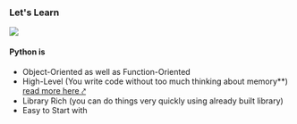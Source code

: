 ### Let's Learn

<img src="https://www.python.org/static/community_logos/python-logo-master-v3-TM-flattened.png">

#### Python is
- Object-Oriented as well as Function-Oriented
- High-Level (You write code without too much thinking about memory**) <a href="https://www.geeksforgeeks.org/difference-between-high-level-and-low-level-languages/" > read more here ⤤ </a>
- Library Rich (you can do things very quickly using already built library)
- Easy to Start with
